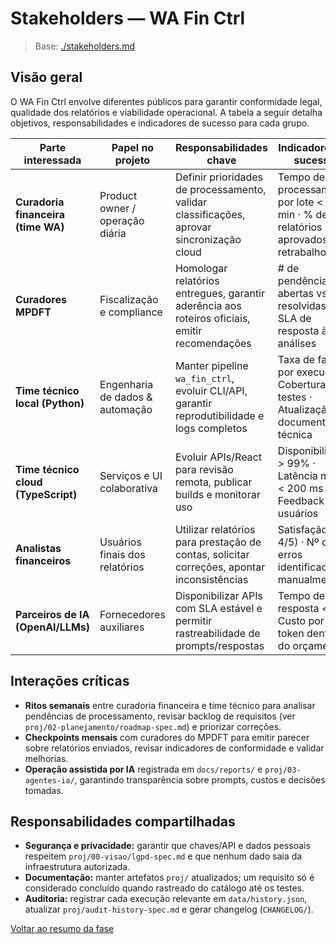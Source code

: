 <!-- proj/00-visao/stakeholders-spec.md -->
# Stakeholders — WA Fin Ctrl

> Base: [./stakeholders.md](./stakeholders.md)

## Visão geral
O WA Fin Ctrl envolve diferentes públicos para garantir conformidade legal, qualidade dos relatórios e viabilidade operacional. A tabela a seguir detalha objetivos, responsabilidades e indicadores de sucesso para cada grupo.

| Parte interessada | Papel no projeto | Responsabilidades chave | Indicadores de sucesso |
| --- | --- | --- | --- |
| **Curadoria financeira (time WA)** | Product owner / operação diária | Definir prioridades de processamento, validar classificações, aprovar sincronização cloud | Tempo de processamento por lote < 8 min · % de relatórios aprovados sem retrabalho |
| **Curadores MPDFT** | Fiscalização e compliance | Homologar relatórios entregues, garantir aderência aos roteiros oficiais, emitir recomendações | # de pendências abertas vs. resolvidas · SLA de resposta às análises |
| **Time técnico local (Python)** | Engenharia de dados & automação | Manter pipeline `wa_fin_ctrl`, evoluir CLI/API, garantir reprodutibilidade e logs completos | Taxa de falhas por execução · Cobertura de testes · Atualização da documentação técnica |
| **Time técnico cloud (TypeScript)** | Serviços e UI colaborativa | Evoluir APIs/React para revisão remota, publicar builds e monitorar uso | Disponibilidade > 99% · Latência média < 200 ms · Feedback dos usuários |
| **Analistas financeiros** | Usuários finais dos relatórios | Utilizar relatórios para prestação de contas, solicitar correções, apontar inconsistências | Satisfação (> 4/5) · Nº de erros identificados manualmente |
| **Parceiros de IA (OpenAI/LLMs)** | Fornecedores auxiliares | Disponibilizar APIs com SLA estável e permitir rastreabilidade de prompts/respostas | Tempo de resposta < 3 s · Custo por token dentro do orçamento |

## Interações críticas
- **Ritos semanais** entre curadoria financeira e time técnico para analisar pendências de processamento, revisar backlog de requisitos (ver `proj/02-planejamento/roadmap-spec.md`) e priorizar correções.
- **Checkpoints mensais** com curadores do MPDFT para emitir parecer sobre relatórios enviados, revisar indicadores de conformidade e validar melhorias.<br>
- **Operação assistida por IA** registrada em `docs/reports/` e `proj/03-agentes-ia/`, garantindo transparência sobre prompts, custos e decisões tomadas.

## Responsabilidades compartilhadas
- **Segurança e privacidade:** garantir que chaves/API e dados pessoais respeitem `proj/00-visao/lgpd-spec.md` e que nenhum dado saia da infraestrutura autorizada.
- **Documentação:** manter artefatos `proj/` atualizados; um requisito só é considerado concluído quando rastreado do catálogo até os testes.
- **Auditoria:** registrar cada execução relevante em `data/history.json`, atualizar `proj/audit-history-spec.md` e gerar changelog (`CHANGELOG/`).

[Voltar ao resumo da fase](README-spec.md)
